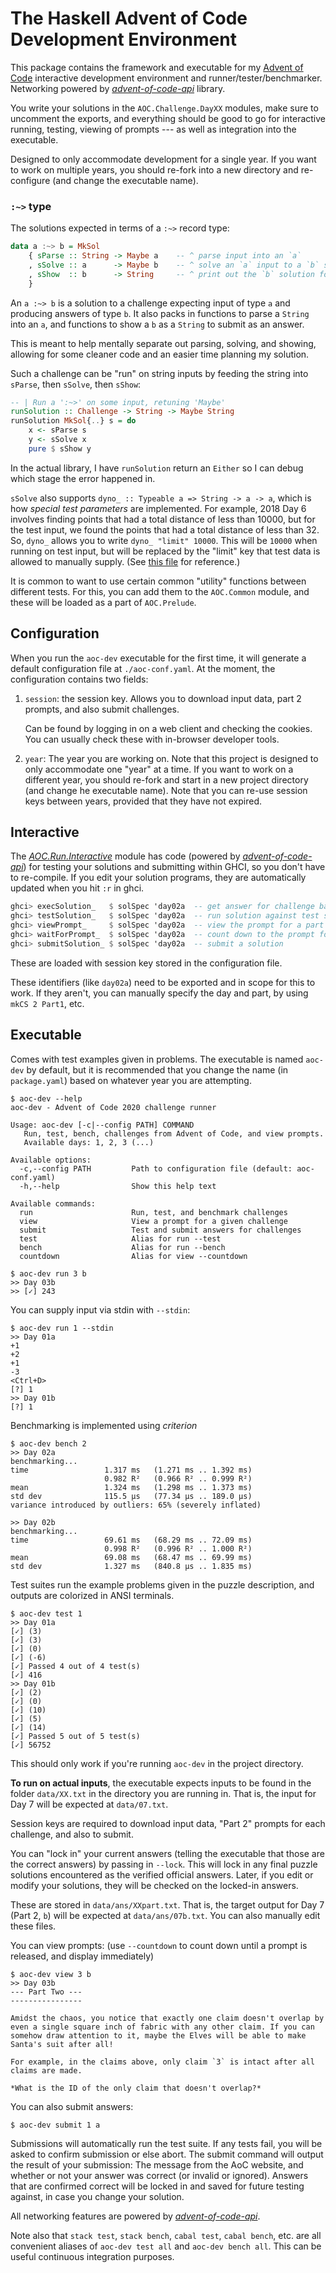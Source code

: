 The Haskell Advent of Code Development Environment
==================================================

This package contains the framework and executable for my [Advent of Code][aoc]
interactive development environment and runner/tester/benchmarker.  Networking
powered by *[advent-of-code-api][]* library.

You write your solutions in the `AOC.Challenge.DayXX` modules, make sure to
uncomment the exports, and everything should be good to go for interactive
running, testing, viewing of prompts --- as well as integration into the
executable.

[aoc]: https://adventofcode.com
[advent-of-code-api]: https://hackage.haskell.org/package/advent-of-code-api

Designed to only accommodate development for a single year.  If you want to
work on multiple years, you should re-fork into a new directory and
re-configure (and change the executable name).

### `:~>` type

The solutions expected in terms of a `:~>` record type:

```haskell
data a :~> b = MkSol
    { sParse :: String -> Maybe a    -- ^ parse input into an `a`
    , sSolve :: a      -> Maybe b    -- ^ solve an `a` input to a `b` solution
    , sShow  :: b      -> String     -- ^ print out the `b` solution for submission
    }
```

An `a :~> b` is a solution to a challenge expecting input of type `a` and
producing answers of type `b`.  It also packs in functions to parse a `String`
into an `a`, and functions to show a `b` as a `String` to submit as an answer.

This is meant to help mentally separate out parsing, solving, and showing,
allowing for some cleaner code and an easier time planning my solution.

Such a challenge can be "run" on string inputs by feeding the string into
`sParse`, then `sSolve`, then `sShow`:

```haskell
-- | Run a ':~>' on some input, retuning 'Maybe'
runSolution :: Challenge -> String -> Maybe String
runSolution MkSol{..} s = do
    x <- sParse s
    y <- sSolve x
    pure $ sShow y
```

In the actual library, I have `runSolution` return an `Either` so I can debug
which stage the error happened in.

`sSolve` also supports `dyno_ :: Typeable a => String -> a -> a`, which is how
*special test parameters* are implemented.  For example, 2018 Day 6 involves
finding points that had a total distance of less than 10000, but for the test
input, we found the points that had a total distance of less than 32.  So,
`dyno_` allows you to write `dyno_ "limit" 10000`.  This will be `10000` when
running on test input, but will be replaced by the "limit" key that test data
is allowed to manually supply. (See [this file][7btest] for reference.)

[7btest]: https://github.com/mstksg/advent-of-code-dev/blob/master/test-data/2018/07b.txt

It is common to want to use certain common "utility" functions between
different tests.  For this, you can add them to the `AOC.Common` module, and
these will be loaded as a part of `AOC.Prelude`.

Configuration
------------

When you run the `aoc-dev` executable for the first time, it will generate a
default configuration file at `./aoc-conf.yaml`.  At the moment, the
configuration contains two fields:

1.  `session`: the session key.  Allows you to download input data, part 2
    prompts, and also submit challenges.

    Can be found by logging in on a web client and checking the cookies.  You
    can usually check these with in-browser developer tools.

2.  `year`: The year you are working on.  Note that this project is designed to
    only accommodate one "year" at a time.  If you want to work on a different
    year, you should re-fork and start in a new project directory (and change
    he executable name).  Note that you can re-use session keys between years,
    provided that they have not expired.

Interactive
-----------

The *[AOC.Run.Interactive][interactive]* module has code (powered by
*[advent-of-code-api][]*) for testing your solutions and submitting within
GHCI, so you don't have to re-compile. If you edit your solution programs, they
are automatically updated when you hit `:r` in ghci.

[interactive]: https://mstksg.github.io/advent-of-code-dev/AOC-Run-Interactive.html

```haskell
ghci> execSolution_   $ solSpec 'day02a  -- get answer for challenge based on solution
ghci> testSolution_   $ solSpec 'day02a  -- run solution against test suite
ghci> viewPrompt_     $ solSpec 'day02a  -- view the prompt for a part
ghci> waitForPrompt_  $ solSpec 'day02a  -- count down to the prompt for a part
ghci> submitSolution_ $ solSpec 'day02a  -- submit a solution
```

These are loaded with session key stored in the configuration file.

These identifiers (like `day02a`) need to be exported and in scope for this to
work.  If they aren't, you can manually specify the day and part, by using
`mkCS 2 Part1`, etc.

Executable
----------

Comes with test examples given in problems.  The executable is named `aoc-dev`
by default, but it is recommended that you change the name (in `package.yaml`)
based on whatever year you are attempting.

```
$ aoc-dev --help
aoc-dev - Advent of Code 2020 challenge runner

Usage: aoc-dev [-c|--config PATH] COMMAND
   Run, test, bench, challenges from Advent of Code, and view prompts.
   Available days: 1, 2, 3 (...)

Available options:
  -c,--config PATH         Path to configuration file (default: aoc-conf.yaml)
  -h,--help                Show this help text

Available commands:
  run                      Run, test, and benchmark challenges
  view                     View a prompt for a given challenge
  submit                   Test and submit answers for challenges
  test                     Alias for run --test
  bench                    Alias for run --bench
  countdown                Alias for view --countdown

$ aoc-dev run 3 b
>> Day 03b
>> [✓] 243
```

You can supply input via stdin with `--stdin`:

```
$ aoc-dev run 1 --stdin
>> Day 01a
+1
+2
+1
-3
<Ctrl+D>
[?] 1
>> Day 01b
[?] 1
```

Benchmarking is implemented using *criterion*

```
$ aoc-dev bench 2
>> Day 02a
benchmarking...
time                 1.317 ms   (1.271 ms .. 1.392 ms)
                     0.982 R²   (0.966 R² .. 0.999 R²)
mean                 1.324 ms   (1.298 ms .. 1.373 ms)
std dev              115.5 μs   (77.34 μs .. 189.0 μs)
variance introduced by outliers: 65% (severely inflated)

>> Day 02b
benchmarking...
time                 69.61 ms   (68.29 ms .. 72.09 ms)
                     0.998 R²   (0.996 R² .. 1.000 R²)
mean                 69.08 ms   (68.47 ms .. 69.99 ms)
std dev              1.327 ms   (840.8 μs .. 1.835 ms)
```

Test suites run the example problems given in the puzzle description, and
outputs are colorized in ANSI terminals.

```
$ aoc-dev test 1
>> Day 01a
[✓] (3)
[✓] (3)
[✓] (0)
[✓] (-6)
[✓] Passed 4 out of 4 test(s)
[✓] 416
>> Day 01b
[✓] (2)
[✓] (0)
[✓] (10)
[✓] (5)
[✓] (14)
[✓] Passed 5 out of 5 test(s)
[✓] 56752
```

This should only work if you're running `aoc-dev` in the project directory.

**To run on actual inputs**, the executable expects inputs to be found in the
folder `data/XX.txt` in the directory you are running in.  That is, the input
for Day 7 will be expected at `data/07.txt`.

Session keys are required to download input data, "Part 2" prompts for each
challenge, and also to submit.

You can "lock in" your current answers (telling the executable that those are
the correct answers) by passing in `--lock`.  This will lock in any final
puzzle solutions encountered as the verified official answers.  Later, if you
edit or modify your solutions, they will be checked on the locked-in answers.

These are stored in `data/ans/XXpart.txt`.  That is, the target output for Day 7
(Part 2, `b`) will be expected at `data/ans/07b.txt`.  You can also manually
edit these files.

You can view prompts: (use `--countdown` to count down until a prompt is
released, and display immediately)

```
$ aoc-dev view 3 b
>> Day 03b
--- Part Two ---
----------------

Amidst the chaos, you notice that exactly one claim doesn't overlap by
even a single square inch of fabric with any other claim. If you can
somehow draw attention to it, maybe the Elves will be able to make
Santa's suit after all!

For example, in the claims above, only claim `3` is intact after all
claims are made.

*What is the ID of the only claim that doesn't overlap?*
```

You can also submit answers:

```
$ aoc-dev submit 1 a
```

Submissions will automatically run the test suite.  If any tests fail, you will
be asked to confirm submission or else abort.  The submit command will output
the result of your submission: The message from the AoC website, and whether or
not your answer was correct (or invalid or ignored).  Answers that are
confirmed correct will be locked in and saved for future testing against, in
case you change your solution.

All networking features are powered by *[advent-of-code-api][]*.

Note also that `stack test`, `stack bench`, `cabal test`, `cabal bench`, etc.
are all convenient aliases of `aoc-dev test all` and `aoc-dev bench all`.  This
can be useful continuous integration purposes.
